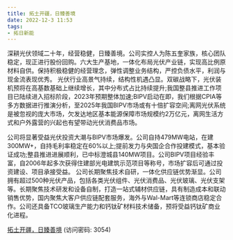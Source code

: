 ```yaml
---
title: 拓土开疆，日臻善境
date: 2022-12-3 11:53
tags:
- 拓日新能
---
```

深耕光伏领域二十年，经营稳健，日臻善境。公司实控人为陈五奎家族，核心团队稳定，现正进行股份回购。六大生产基地，一体化布局光伏产业链，实现高比例原材料自供。保持积极稳健的经营理念，弹性调整业务结构，严控负债水平，利润与现金流表现优秀。
光伏行业高景气持续，结构性机遇凸显。双碳战略下，光伏装机预将在高基数基础上继续增长，其中分布式占比持续提升;我国整县推进工作项目已陆续进入招标阶段，2023年预期整体加速;BIPV启动在即，我们根据CPIA等多方数据进行推演分析，至2025年我国BIPV市场或有十倍扩容空间;离网光伏系统是被忽视的庞大市场，欠发达地区基本能源保障市场规模约2万亿元，离网生活方式和户外露营的兴起也有望带动光伏消费品市场。
<!-- more -->
公司将显著受益光伏投资大潮与BIPV市场爆发。公司自持479MW电站，在建300MW+，自持毛利率稳定在60%以上;提前发力与央国企合作投建模式，基本验证成功;整县推进进展顺利，已中标澄城县140MW项目。公司BIPV项目经验丰富，自2006年起多次获得住建部光电建筑示范项目等称号，市场扩容后可通过投资建设、项目承接受益。
公司长期聚焦技术自研，一体化供应链优势渐显。公司拥有超过500种光伏产品，包括各类光伏组件、光伏消费品、光伏玻璃、光伏支架等。长期聚焦技术研发和设备自制，打造一站式辅材供应链，具有制造成本和联动销售优势，国内聚焦大客户供应链配套服务，海外与Wal-Mart等连锁商店稳定合作。公司还具备TCO玻璃生产能力和钙钛矿材料技术储备，预将受益钙钛矿商业化进程。

[拓土开疆，日臻善境](https://url12.ctfile.com/f/3948612-739638877-b347ee?p=3054)
(访问密码: 3054)

